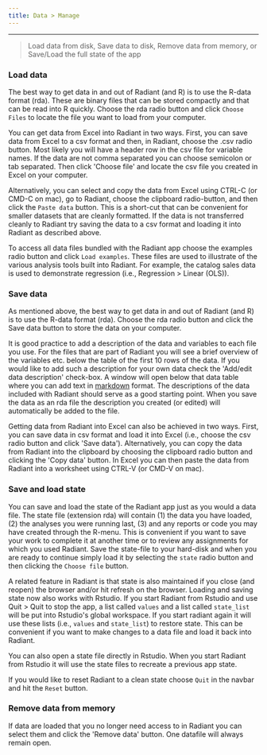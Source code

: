 ```yaml
---
title: Data > Manage
---
```


***

> Load data from disk, Save data to disk, Remove data from memory, or Save/Load the full state of the app

### Load data

The best way to get data in and out of Radiant (and R) is to use the R-data format (rda). These are binary files that can be stored compactly and that can be read into R quickly. Choose the rda radio button and click `Choose Files` to locate the file you want to load from your computer.

You can get data from Excel into Radiant in two ways. First, you can save data from Excel to a csv format and then, in Radiant, choose the .csv radio button. Most likely you will have a header row in the csv file for variable names. If the data are not comma separated you can choose semicolon or tab separated. Then click 'Choose file' and locate the csv file you created in Excel on your computer.

Alternatively, you can select and copy the data from Excel using CTRL-C (or CMD-C on mac), go to Radiant, choose the clipboard radio-button, and then click the `Paste data` button. This is a short-cut that can be convenient for smaller datasets that are cleanly formatted. If the data is not transferred cleanly to Radiant try saving the data to a csv format and loading it into Radiant as described above.

To access all data files bundled with the Radiant app choose the examples radio button and click `Load examples`. These files are used to illustrate of the various analysis tools built into Radiant. For example, the catalog sales data is used to demonstrate regression (i.e., Regression > Linear (OLS)).

### Save data

As mentioned above, the best way to get data in and out of Radiant (and R) is to use the R-data format (rda). Choose the rda radio button and click the Save data button to store the data on your computer.

It is good practice to add a description of the data and variables to each file you use. For the files that are part of Radiant you will see a brief overview of the variables etc. below the table of the first 10 rows of the data. If you would like to add such a description for your own data check the 'Add/edit data description' check-box. A window will open below that data table where you can add text in
<a href="http://rmarkdown.rstudio.com/authoring_pandoc_markdown.html" target="_blank">markdown</a> format. The descriptions of the data included with Radiant should serve as a good starting point. When you save the data as an rda file the description you created (or edited) will automatically be added to the file.

Getting data from Radiant into Excel can also be achieved in two ways. First, you can save data in csv format and load it into Excel (i.e., choose the csv radio button and click 'Save data'). Alternatively, you can copy the data from Radiant into the clipboard by choosing the clipboard radio button and clicking the 'Copy data' button. In Excel you can then paste the data from Radiant into a worksheet using CTRL-V (or CMD-V on mac).

### Save and load state

You can save and load the state of the Radiant app just as you would a data file. The state file (extension rda) will contain (1) the data you have loaded, (2) the analyses you were running last, (3) and any reports or code you may have created through the R-menu. This is convenient if you want to save your work to complete it at another time or to review any assignments for which you used Radiant. Save the state-file to your hard-disk and when you are ready to continue simply load it by selecting the `state` radio button and then clicking the `Choose file` button.

A related feature in Radiant is that state is also maintained if you close (and reopen) the browser and/or hit refresh on the browser. Loading and saving state now also works with Rstudio. If you start Radiant from Rstudio and use Quit > Quit to stop the app, a list called `values` and a list called `state_list` will be put into Rstudio's global workspace. If you start radiant again it will use these lists (i.e., `values` and `state_list`) to restore state. This can be convenient if you want to make changes to a data file and load it back into Radiant.

You can also open a state file directly in Rstudio. When you start Radiant from Rstudio it will use the state files to recreate a previous app state.

If you would like to reset Radiant to a clean state choose `Quit` in the navbar and hit the `Reset` button.

### Remove data from memory

If data are loaded that you no longer need access to in Radiant you can select them and click the 'Remove data' button. One datafile will always remain open.
